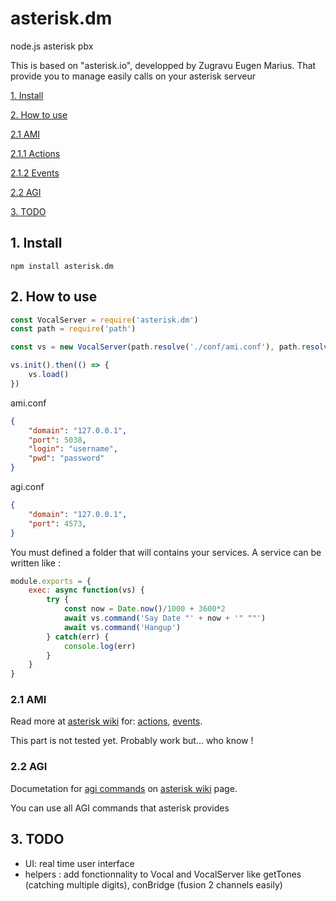 # asterisk.dm

node.js asterisk pbx

This is based on "asterisk.io", developped by Zugravu Eugen Marius.
That provide you to manage easily calls on your asterisk serveur

[1. Install](#1-install)

[2. How to use](#2-how-to-use)

[2.1 AMI](#21-ami)

[2.1.1 Actions](#211-actions)

[2.1.2 Events](#212-events)

[2.2 AGI](#22-agi)

[3. TODO](#3-todo)

## 1. Install

```
npm install asterisk.dm
```

## 2. How to use

```javascript
const VocalServer = require('asterisk.dm')
const path = require('path')

const vs = new VocalServer(path.resolve('./conf/ami.conf'), path.resolve('./conf/agi.conf'), path.resolve('./services/'))

vs.init().then(() => {
    vs.load()
})
```
ami.conf
```json
{
    "domain": "127.0.0.1",
    "port": 5038,
    "login": "username",
    "pwd": "password"
}
```
agi.conf
```json
{
    "domain": "127.0.0.1",
    "port": 4573,
}
```
You must defined a folder that will contains your services. A service can be written like :

```javascript
module.exports = {
    exec: async function(vs) {
        try {
            const now = Date.now()/1000 + 3600*2
            await vs.command('Say Date "' + now + '" ""')
            await vs.command('Hangup')
        } catch(err) {
            console.log(err)
        }
    }
}
```

### 2.1 AMI

Read more at [asterisk wiki](https://wiki.asterisk.org/wiki/display/AST/Asterisk+13+Documentation) for: [actions](https://wiki.asterisk.org/wiki/display/AST/Asterisk+13+AMI+Actions), [events](https://wiki.asterisk.org/wiki/display/AST/Asterisk+13+AMI+Events).

This part is not tested yet. Probably work but... who know !


### 2.2 AGI

Documetation for [agi commands](https://wiki.asterisk.org/wiki/display/AST/Asterisk+13+AGI+Commands) on [asterisk wiki](https://wiki.asterisk.org/wiki/display/AST/Asterisk+13+Documentation) page.

You can use all AGI commands that asterisk provides

## 3. TODO

- UI: real time user interface
- helpers : add fonctionnality to Vocal and VocalServer like getTones (catching multiple digits), conBridge (fusion 2 channels easily)